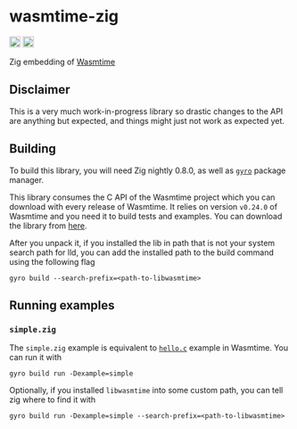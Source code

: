 # wasmtime-zig
[<img alt="github" src="https://img.shields.io/badge/github-kubkon/wasmtime--zig-8da0cb?style=for-the-badge&labelColor=555555&logo=github" height="20">](https://github.com/kubkon/wasmtime-zig)
[<img alt="build status" src="https://img.shields.io/github/workflow/status/kubkon/wasmtime-zig/CI/master?style=for-the-badge" height="20">](https://github.com/kubkon/wasmtime-zig/actions?query=branch%3Amaster)

Zig embedding of [Wasmtime]

[Wasmtime]: https://github.com/bytecodealliance/wasmtime

## Disclaimer

This is a very much work-in-progress library so drastic changes to the API are anything
but expected, and things might just not work as expected yet.

## Building

To build this library, you will need Zig nightly 0.8.0, as well as [`gyro`] package manager.

[`gyro`]: https://github.com/mattnite/gyro

This library consumes the C API of the Wasmtime project which you can download with every release of
Wasmtime. It relies on version `v0.24.0` of Wasmtime and you need it to build tests and examples.
You can download the library from [here].

After you unpack it, if you installed the lib in path that is not your system search path for lld,
you can add the installed path to the build command using the following flag

```
gyro build --search-prefix=<path-to-libwasmtime>
```

[here]: https://github.com/bytecodealliance/wasmtime/releases/tag/v0.24.0

## Running examples

### `simple.zig`

The `simple.zig` example is equivalent to [`hello.c`] example in Wasmtime. You can run it with

```
gyro build run -Dexample=simple
```

Optionally, if you installed `libwasmtime` into some custom path, you can tell zig where to find it
with

```
gyro build run -Dexample=simple --search-prefix=<path-to-libwasmtime>
```

[`hello.c`]: https://github.com/bytecodealliance/wasmtime/blob/master/examples/hello.c

